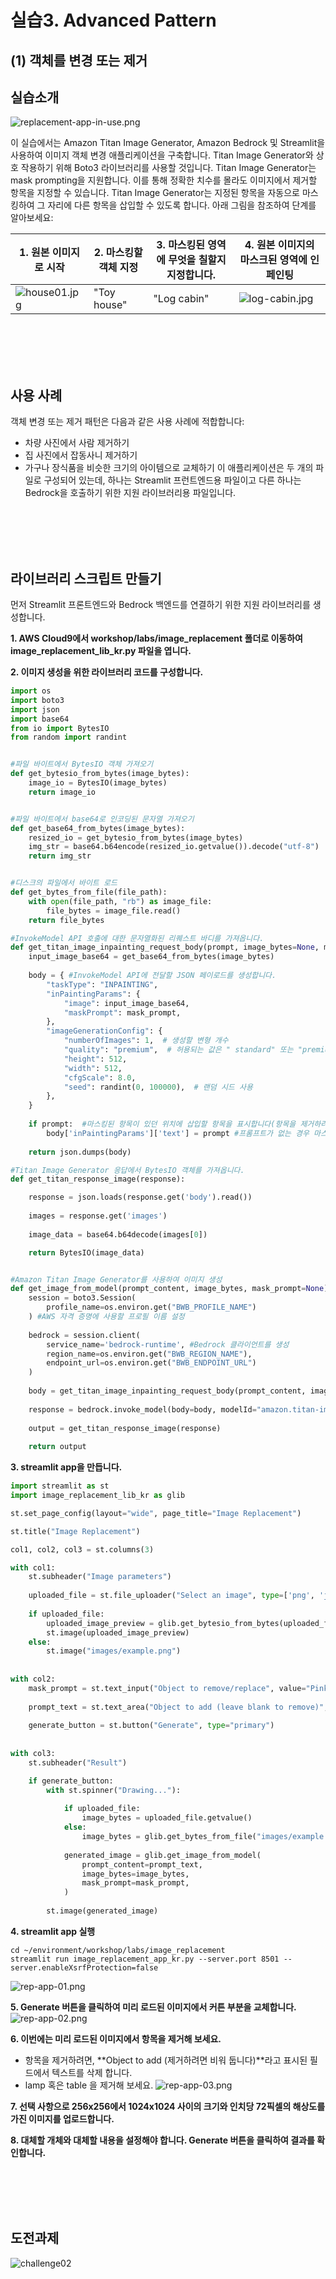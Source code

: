 # 실습3. Advanced Pattern
## (1) 객체를 변경 또는 제거
## 실습소개
![replacement-app-in-use.png](images/replacement-app-in-use.png)

이 실습에서는 Amazon Titan Image Generator, Amazon Bedrock 및 Streamlit을 사용하여 이미지 객체 변경 애플리케이션을 구축합니다. Titan Image Generator와 상호 작용하기 위해 Boto3 라이브러리를 사용할 것입니다.
Titan Image Generator는 mask prompting을 지원합니다. 이를 통해 정확한 치수를 몰라도 이미지에서 제거할 항목을 지정할 수 있습니다. Titan Image Generator는 지정된 항목을 자동으로 마스킹하여 그 자리에 다른 항목을 삽입할 수 있도록 합니다.
아래 그림을 참조하여 단계를 알아보세요:

|1. 원본 이미지로 시작|2. 마스킹할 객체 지정|3. 마스킹된 영역에 무엇을 칠할지 지정합니다.|4. 원본 이미지의 마스크된 영역에 인페인팅|
|------|---|---|---|
|![house01.jpg](images/house01.jpg) |"Toy house"|"Log cabin"|![log-cabin.jpg](images/log-cabin.jpg)|

<BR><BR><BR><BR>
## 사용 사례
객체 변경 또는 제거 패턴은 다음과 같은 사용 사례에 적합합니다:
- 차량 사진에서 사람 제거하기
- 집 사진에서 잡동사니 제거하기
- 가구나 장식품을 비슷한 크기의 아이템으로 교체하기
이 애플리케이션은 두 개의 파일로 구성되어 있는데, 하나는 Streamlit 프런트엔드용 파일이고 다른 하나는 Bedrock을 호출하기 위한 지원 라이브러리용 파일입니다.

<BR><BR><BR><BR>
## 라이브러리 스크립트 만들기
먼저 Streamlit 프론트엔드와 Bedrock 백엔드를 연결하기 위한 지원 라이브러리를 생성합니다.

**1. AWS Cloud9에서 workshop/labs/image_replacement 폴더로 이동하여 image_replacement_lib_kr.py 파일을 엽니다.**

**2. 이미지 생성을 위한 라이브러리 코드를 구성합니다.**
~~~python
import os
import boto3
import json
import base64
from io import BytesIO
from random import randint


#파일 바이트에서 BytesIO 객체 가져오기
def get_bytesio_from_bytes(image_bytes):
    image_io = BytesIO(image_bytes)
    return image_io


#파일 바이트에서 base64로 인코딩된 문자열 가져오기
def get_base64_from_bytes(image_bytes):
    resized_io = get_bytesio_from_bytes(image_bytes)
    img_str = base64.b64encode(resized_io.getvalue()).decode("utf-8")
    return img_str


#디스크의 파일에서 바이트 로드
def get_bytes_from_file(file_path):
    with open(file_path, "rb") as image_file:
        file_bytes = image_file.read()
    return file_bytes

#InvokeModel API 호출에 대한 문자열화된 리퀘스트 바디를 가져옵니다.
def get_titan_image_inpainting_request_body(prompt, image_bytes=None, mask_prompt=None, negative_prompt=None):
    input_image_base64 = get_base64_from_bytes(image_bytes)
    
    body = { #InvokeModel API에 전달할 JSON 페이로드를 생성합니다.
        "taskType": "INPAINTING",
        "inPaintingParams": {
            "image": input_image_base64,
            "maskPrompt": mask_prompt,
        },
        "imageGenerationConfig": {
            "numberOfImages": 1,  # 생성할 변형 개수
            "quality": "premium",  # 허용되는 값은 " standard" 또는 "premium"입니다.
            "height": 512,
            "width": 512,
            "cfgScale": 8.0,
            "seed": randint(0, 100000),  # 랜덤 시드 사용
        },
    }
    
    if prompt:  #마스킹된 항목이 있던 위치에 삽입할 항목을 표시합니다(항목을 제거하려면 비워둡니다).
        body['inPaintingParams']['text'] = prompt #프롬프트가 없는 경우 마스크 프롬프트에 표시된 항목만 제거합니다.
    
    return json.dumps(body)

#Titan Image Generator 응답에서 BytesIO 객체를 가져옵니다.
def get_titan_response_image(response):

    response = json.loads(response.get('body').read())
    
    images = response.get('images')
    
    image_data = base64.b64decode(images[0])

    return BytesIO(image_data)


#Amazon Titan Image Generator를 사용하여 이미지 생성
def get_image_from_model(prompt_content, image_bytes, mask_prompt=None):
    session = boto3.Session(
        profile_name=os.environ.get("BWB_PROFILE_NAME")
    ) #AWS 자격 증명에 사용할 프로필 이름 설정
    
    bedrock = session.client(
        service_name='bedrock-runtime', #Bedrock 클라이언트를 생성
        region_name=os.environ.get("BWB_REGION_NAME"),
        endpoint_url=os.environ.get("BWB_ENDPOINT_URL")
    ) 
    
    body = get_titan_image_inpainting_request_body(prompt_content, image_bytes, mask_prompt=mask_prompt)
    
    response = bedrock.invoke_model(body=body, modelId="amazon.titan-image-generator-v1", contentType="application/json", accept="application/json")
    
    output = get_titan_response_image(response)
    
    return output
~~~


**3. streamlit app을 만듭니다.**
~~~python
import streamlit as st
import image_replacement_lib_kr as glib

st.set_page_config(layout="wide", page_title="Image Replacement")

st.title("Image Replacement")

col1, col2, col3 = st.columns(3)

with col1:
    st.subheader("Image parameters")
    
    uploaded_file = st.file_uploader("Select an image", type=['png', 'jpg'])
    
    if uploaded_file:
        uploaded_image_preview = glib.get_bytesio_from_bytes(uploaded_file.getvalue())
        st.image(uploaded_image_preview)
    else:
        st.image("images/example.png")
    
    
with col2:
    mask_prompt = st.text_input("Object to remove/replace", value="Pink curtains", help="The mask text")
    
    prompt_text = st.text_area("Object to add (leave blank to remove)", value="Green curtains", height=100, help="The prompt text")
    
    generate_button = st.button("Generate", type="primary")
    
    
with col3:
    st.subheader("Result")

    if generate_button:
        with st.spinner("Drawing..."):
            
            if uploaded_file:
                image_bytes = uploaded_file.getvalue()
            else:
                image_bytes = glib.get_bytes_from_file("images/example.png")
            
            generated_image = glib.get_image_from_model(
                prompt_content=prompt_text, 
                image_bytes=image_bytes, 
                mask_prompt=mask_prompt,
            )
        
        st.image(generated_image)
~~~


**4. streamlit app 실행**
~~~
cd ~/environment/workshop/labs/image_replacement
streamlit run image_replacement_app_kr.py --server.port 8501 --server.enableXsrfProtection=false
~~~
![rep-app-01.png](images/rep-app-01.png)

**5. Generate 버튼을 클릭하여 미리 로드된 이미지에서 커튼 부분을 교체합니다.**
![rep-app-02.png](images/rep-app-02.png)


**6. 이번에는 미리 로드된 이미지에서 항목을 제거해 보세요.**
- 항목을 제거하려면, **Object to add (제거하려면 비워 둡니다)**라고 표시된 필드에서 텍스트를 삭제 합니다.
- lamp 혹은 table 을 제거해 보세요.
![rep-app-03.png](images/rep-app-03.png)

**7. 선택 사항으로 256x256에서 1024x1024 사이의 크기와 인치당 72픽셀의 해상도를 가진 이미지를 업로드합니다.**

**8. 대체할 개체와 대체할 내용을 설정해야 합니다. Generate 버튼을 클릭하여 결과를 확인합니다.**

<BR><BR><BR><BR>
## 도전과제 
![challenge02](images/challenge02.png)


